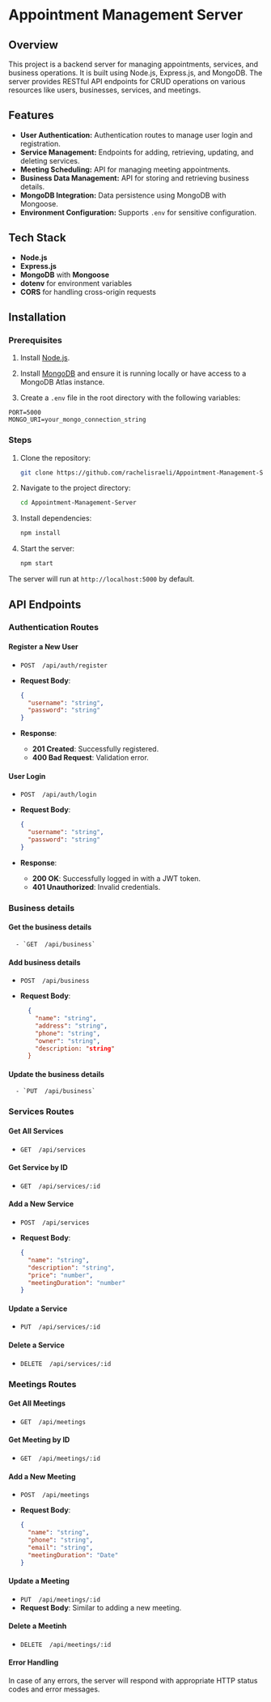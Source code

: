 # Appointment Management Server

## Overview
This project is a backend server for managing appointments, services, and business operations. It is built using Node.js, Express.js, and MongoDB. The server provides RESTful API endpoints for CRUD operations on various resources like users, businesses, services, and meetings.

## Features
- **User Authentication:** Authentication routes to manage user login and registration.
- **Service Management:** Endpoints for adding, retrieving, updating, and deleting services.
- **Meeting Scheduling:** API for managing meeting appointments.
- **Business Data Management:** API for storing and retrieving business details.
- **MongoDB Integration:** Data persistence using MongoDB with Mongoose.
- **Environment Configuration:** Supports `.env` for sensitive configuration.

## Tech Stack
- **Node.js**
- **Express.js**
- **MongoDB** with **Mongoose**
- **dotenv** for environment variables
- **CORS** for handling cross-origin requests

## Installation

### Prerequisites
1. Install [Node.js](https://nodejs.org/).
   
2. Install [MongoDB](https://www.mongodb.com/) and ensure it is running locally or have access to a MongoDB Atlas instance.

3. Create a `.env` file in the root directory with the following variables:

```env
PORT=5000
MONGO_URI=your_mongo_connection_string
```

### Steps
1. Clone the repository:
   ```bash
   git clone https://github.com/rachelisraeli/Appointment-Management-Server.git
   ```
   
2. Navigate to the project directory:
   ```bash
   cd Appointment-Management-Server
   ```
   
3. Install dependencies:
   ```bash
   npm install
   ```
   
4. Start the server:
   ```bash
   npm start
   ```

The server will run at `http://localhost:5000` by default.

## API Endpoints

### Authentication Routes

#### Register a New User
- `POST  /api/auth/register`
- **Request Body**:
  
  ```json
  {
    "username": "string",
    "password": "string"
  }
  ```
  
- **Response**:
  - **201 Created**: Successfully registered.
  - **400 Bad Request**: Validation error.

#### User Login
- `POST  /api/auth/login`
- **Request Body**:
  
  ```json
  {
    "username": "string",
    "password": "string"
  }
  ```
  
- **Response**:
  - **200 OK**: Successfully logged in with a JWT token.
  - **401 Unauthorized**: Invalid credentials.

### Business details

   #### Get the business details
      - `GET  /api/business`
      

   #### Add business details
   
   - `POST  /api/business`
   - **Request Body**:

      ```json
        {
          "name": "string",
          "address": "string",
          "phone": "string",
          "owner": "string",
          "description: "string"
        }
      ```

   #### Update the business details
      - `PUT  /api/business`

### Services Routes

#### Get All Services
- `GET  /api/services`
  
#### Get Service by ID
- `GET  /api/services/:id`

#### Add a New Service
- `POST  /api/services`
- **Request Body**:
  
  ```json
  {
    "name": "string",
    "description": "string",
    "price": "number",
    "meetingDuration": "number"
  }
  ```

#### Update a Service
- `PUT  /api/services/:id`

#### Delete a Service
- `DELETE  /api/services/:id`

### Meetings Routes

#### Get All Meetings
- `GET  /api/meetings`

#### Get Meeting by ID
- `GET  /api/meetings/:id`

#### Add a New Meeting
- `POST  /api/meetings`
- **Request Body**:
  
  ```json
  {
    "name": "string",
    "phone": "string",
    "email": "string",
    "meetingDuration": "Date"
  }
  ```

#### Update a Meeting
- `PUT  /api/meetings/:id`
- **Request Body**: Similar to adding a new meeting.

#### Delete a Meetinh
- `DELETE  /api/meetings/:id`

#### Error Handling
In case of any errors, the server will respond with appropriate HTTP status codes and error messages.

